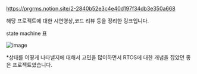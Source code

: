 https://prgrms.notion.site/2-2840b52e3c4e40d197f34db3e350a668


해당 프로젝트에 대한 시연영상,코드 리뷰 등을 정리한 링크입니다.


state machine 표

![image](https://github.com/Tabris4547/state_machine/assets/99371497/4e262956-17fb-4961-a411-746fd6dff55f)




*상태를 어떻게 나타낼지에 대해서 고민을 많이하면서 RTOS에 대한 개념을 잡았던 좋은 프로젝트였습니다.
